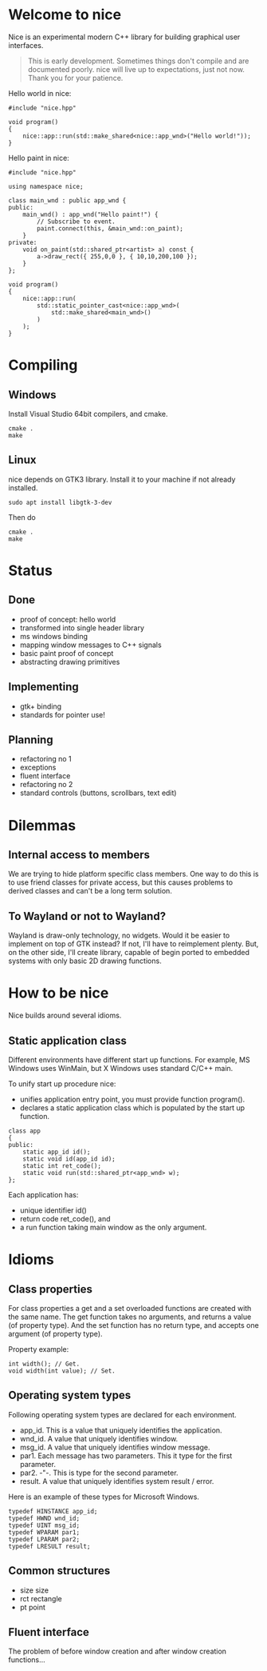 # Welcome to nice
Nice is an experimental modern C++ library for building graphical user interfaces. 

> This is early development. Sometimes things don't compile and are documented poorly. 
> nice will live up to expectations, just not now. Thank you for your patience.

Hello world in nice:
~~~
#include "nice.hpp"

void program()
{
    nice::app::run(std::make_shared<nice::app_wnd>("Hello world!"));
}
~~~

Hello paint in nice:
~~~
#include "nice.hpp"

using namespace nice;

class main_wnd : public app_wnd {
public:
    main_wnd() : app_wnd("Hello paint!") {
        // Subscribe to event.
        paint.connect(this, &main_wnd::on_paint);
    }
private:
    void on_paint(std::shared_ptr<artist> a) const {
        a->draw_rect({ 255,0,0 }, { 10,10,200,100 });
    }
};

void program()
{
    nice::app::run(
        std::static_pointer_cast<nice::app_wnd>(
            std::make_shared<main_wnd>()
        )
    );
}
~~~

# Compiling

## Windows

Install Visual Studio 64bit compilers, and cmake. 

~~~
cmake .
make
~~~

## Linux

nice depends on GTK3 library. Install it to your machine if
not already installed.

`sudo apt install libgtk-3-dev`

Then do 

~~~
cmake .
make
~~~

# Status

## Done
 * proof of concept: hello world
 * transformed into single header library
 * ms windows binding
 * mapping window messages to C++ signals
 * basic paint proof of concept
 * abstracting drawing primitives

## Implementing
 * gtk+ binding
 * standards for pointer use!

## Planning
 * refactoring no 1
 * exceptions
 * fluent interface
 * refactoring no 2
 * standard controls (buttons, scrollbars, text edit)

# Dilemmas

## Internal access to members

We are trying to hide platform specific class members. One way to do this is to
use friend classes for private access, but this causes problems to derived classes
and can't be a long term solution.

## To Wayland or not to Wayland?

Wayland is draw-only technology, no widgets. Would it be easier to implement on
top of GTK instead? If not, I'll have to reimplement plenty. But, on the other side,
I'll create library, capable of begin ported to embedded systems with only basic 2D
drawing functions.

# How to be nice

Nice builds around several idioms. 

## Static application class

Different environments have different start up functions. For example, MS Windows uses WinMain, but X Windows uses standard C/C++ main.

To unify start up procedure nice:
 * unifies application entry point, you must provide
   function program().
 * declares a static application class which is populated
   by the start up function.

~~~
class app
{
public:
    static app_id id();
    static void id(app_id id);
    static int ret_code();
    static void run(std::shared_ptr<app_wnd> w);
};
~~~

Each application has:
 * unique identifier id() 
 * return code ret_code(), and
 * a run function taking main window as the only argument.

# Idioms

## Class properties

For class properties a get and a set overloaded functions are created with the same name. The get function takes no arguments, and returns a value (of property type). And the set function has no return type, and accepts one argument (of property type). 

Property example:
~~~
int width(); // Get.
void width(int value); // Set.
~~~

## Operating system types

Following operating system types are declared for each environment. 

 * app_id. This is a value that uniquely identifies the application.
 * wnd_id. A value that uniquely identifies window.
 * msg_id. A value that uniquely identifies window message.
 * par1. Each message has two parameters. This it type for 
   the first parameter.
 * par2. -"-. This is type for the second parameter.
 * result. A value that uniquely identifies system result / error.

Here is an example of these types for Microsoft Windows.

~~~
typedef HINSTANCE app_id;
typedef HWND wnd_id;
typedef UINT msg_id;
typedef WPARAM par1;
typedef LPARAM par2;
typedef LRESULT result;
~~~

## Common structures

* size size
* rct rectangle
* pt point

## Fluent interface

The problem of before window creation and after window creation functions...